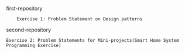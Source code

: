 first-repository

		Exercise 1: Problem Statement on Design patterns
	
second-repository

	Exercise 2: Problem Statements for Mini-projects(Smart Home System Programming Exercise)
 
 	
